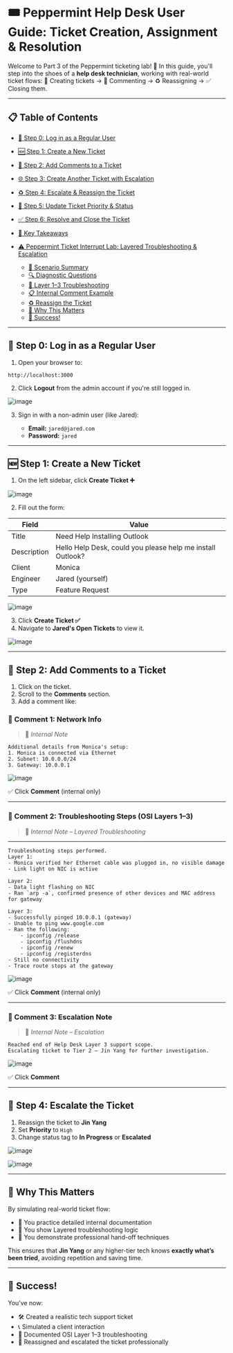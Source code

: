 
# 🎟️ Peppermint Help Desk User Guide: Ticket Creation, Assignment & Resolution

Welcome to Part 3 of the Peppermint ticketing lab! 🚀
In this guide, you'll step into the shoes of a **help desk technician**, working with real-world ticket flows:
📝 Creating tickets → 💬 Commenting → ♻️ Reassigning → ✅ Closing them.

---

## 📋 Table of Contents

* [🔐 Step 0: Log in as a Regular User](#-step-0-log-in-as-a-regular-user)
* [🆕 Step 1: Create a New Ticket](#-step-1-create-a-new-ticket)
* [💬 Step 2: Add Comments to a Ticket](#-step-2-add-comments-to-a-ticket)
* [🌐 Step 3: Create Another Ticket with Escalation](#-step-3-create-another-ticket-with-escalation)
* [♻️ Step 4: Escalate & Reassign the Ticket](#-step-4-escalate--reassign-the-ticket)
* [🚦 Step 5: Update Ticket Priority & Status](#-step-5-update-ticket-priority--status)
* [✅ Step 6: Resolve and Close the Ticket](#-step-6-resolve-and-close-the-ticket)
* [🧠 Key Takeaways](#-key-takeaways)
* [⚠️ Peppermint Ticket Interrupt Lab: Layered Troubleshooting & Escalation](#-peppermint-ticket-interrupt-lab-layered-troubleshooting--escalation)

  * [🔧 Scenario Summary](#-scenario-summary)
  * [🔍 Diagnostic Questions](#-diagnostic-questions)
  * [🔧 Layer 1–3 Troubleshooting](#-layer-13-troubleshooting)
  * [📋 Internal Comment Example](#-internal-comment-example)
  * [♻️ Reassign the Ticket](#-reassign-the-ticket)
  * [🧠 Why This Matters](#-why-this-matters)
  * [🎉 Success!](#-success)

---

## 🔐 Step 0: Log in as a Regular User

1. Open your browser to:

```
http://localhost:3000
```

2. Click **Logout** from the admin account if you're still logged in.

![image](https://github.com/user-attachments/assets/2a0d1ead-7c76-404f-85be-6d1c4997b193)

3. Sign in with a non-admin user (like Jared):

   * **Email:** `jared@jared.com`
   * **Password:** `jared`

---

## 🆕 Step 1: Create a New Ticket

1. On the left sidebar, click **Create Ticket ➕**

![image](https://github.com/user-attachments/assets/d323ccfe-b9ba-49fb-a847-a3b421b04c03)

2. Fill out the form:

| Field       | Value                                                      |
| ----------- | ---------------------------------------------------------- |
| Title       | Need Help Installing Outlook                               |
| Description | Hello Help Desk, could you please help me install Outlook? |
| Client      | Monica                                                     |
| Engineer    | Jared (yourself)                                           |
| Type        | Feature Request                                            |

![image](https://github.com/user-attachments/assets/0707e799-be9b-4734-858c-2e459c4f7180)

3. Click **Create Ticket ✅**
4. Navigate to **Jared's Open Tickets** to view it.

![image](https://github.com/user-attachments/assets/4dcc00d8-0ad6-4a82-9cf1-b2218047395d)

---

## 💬 Step 2: Add Comments to a Ticket

1. Click on the ticket.
2. Scroll to the **Comments** section.
3. Add a comment like:

### 🧾 Comment 1: Network Info

> 📄 _Internal Note_

```
Additional details from Monica's setup:
1. Monica is connected via Ethernet
2. Subnet: 10.0.0.0/24
3. Gateway: 10.0.0.1
```

![image](https://github.com/user-attachments/assets/4049c20e-5e40-46ba-9797-683f604d45e1)

✅ Click **Comment** (internal only)

---

### 🧪 Comment 2: Troubleshooting Steps (OSI Layers 1–3)

> 🧰 _Internal Note – Layered Troubleshooting_

---
```
Troubleshooting steps performed.
Layer 1:
- Monica verified her Ethernet cable was plugged in, no visible damage
- Link light on NIC is active

Layer 2:
- Data light flashing on NIC
- Ran `arp -a`, confirmed presence of other devices and MAC address for gateway

Layer 3:
- Successfully pinged 10.0.0.1 (gateway)
- Unable to ping www.google.com
- Ran the following:
    - ipconfig /release
    - ipconfig /flushdns
    - ipconfig /renew
    - ipconfig /registerdns
- Still no connectivity
- Trace route stops at the gateway
```

![image](https://github.com/user-attachments/assets/d1567644-b148-46ba-8443-06aa6980e70b)

✅ Click **Comment** (internal only)

---

### 🔁 Comment 3: Escalation Note

> 🧪 _Internal Note – Escalation_

```
Reached end of Help Desk Layer 3 support scope.
Escalating ticket to Tier 2 – Jin Yang for further investigation.
```

![image](https://github.com/user-attachments/assets/570718a3-797f-41b8-b48d-1f1bfbadbd7b)

✅ Click **Comment**

---

## 🔁 Step 4: Escalate the Ticket

1. Reassign the ticket to **Jin Yang**
2. Set **Priority** to `High`
3. Change status tag to **In Progress** or **Escalated**

![image](https://github.com/user-attachments/assets/248631d6-2d31-4557-b8d9-2af6e33fbeb7)

![image](https://github.com/user-attachments/assets/46aa3662-cfb7-4262-9fb7-78f3cb9b2bac)

---

## 🧠 Why This Matters

By simulating real-world ticket flow:

- 🧾 You practice detailed internal documentation
- 🧪 You show Layered troubleshooting logic
- 🔁 You demonstrate professional hand-off techniques

This ensures that **Jin Yang** or any higher-tier tech knows **exactly what’s been tried**, avoiding repetition and saving time.

---

## 🎉 Success!

You’ve now:

- 🛠️ Created a realistic tech support ticket
- 📞 Simulated a client interaction
- 🔎 Documented OSI Layer 1–3 troubleshooting
- 🔁 Reassigned and escalated the ticket professionally
